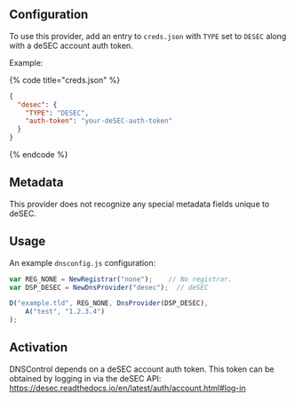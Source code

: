 ## Configuration

To use this provider, add an entry to `creds.json` with `TYPE` set to `DESEC`
along with a deSEC account auth token.

Example:

{% code title="creds.json" %}
```json
{
  "desec": {
    "TYPE": "DESEC",
    "auth-token": "your-deSEC-auth-token"
  }
}
```
{% endcode %}

## Metadata
This provider does not recognize any special metadata fields unique to deSEC.

## Usage
An example `dnsconfig.js` configuration:

```javascript
var REG_NONE = NewRegistrar("none");    // No registrar.
var DSP_DESEC = NewDnsProvider("desec");  // deSEC

D("example.tld", REG_NONE, DnsProvider(DSP_DESEC),
    A("test", "1.2.3.4")
);
```

## Activation
DNSControl depends on a deSEC account auth token.
This token can be obtained by logging in via the deSEC API: https://desec.readthedocs.io/en/latest/auth/account.html#log-in
